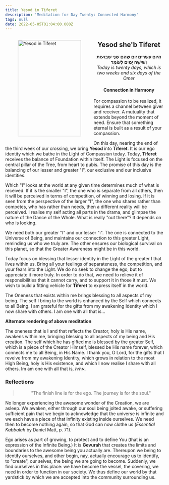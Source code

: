 ```yaml
---
title: Yesod in Tiferet
description: 'Meditation for Day Twenty: Connected Harmony'
tags: null
date: 2022-05-05T01:04:00.000Z
---
```


<a href="https://www.chabad.org/holidays/sefirah/omer-count_cdo/jewish/Count-the-Omer.htm">
<i class="fa fa-file" aria-hidden="true"></i></a>

<figure style='float: left'>
 <a href='/posts/img/freedom/week3/3.6-Yesod_in_Tiferet.png' target="_blank">
   <img src='/posts/img/freedom/week3/3.6-Yesod_in_Tiferet_s.png' alt='Yesod in Tiferet' width='200' height='304' />
 </a>
</figure>

<div style="text-align:center">
<h2>Yesod she'b Tiferet</h2>
<span dir="rtl"><b>הָיום  עֶשְׂרִים יָוֹם שֶׁהֵם שְׁנֶי שָׁבוּעוֹת  וְשׁישָּׁה יָמִים לָעוֹמֵר</b></span>
<br />
<i>ֹToday is twenty days, which is two weeks and six days of the Omer</i>
</p>

<h4>Connection in Harmony</h4>

</div>

<div class="abstract">

For compassion to be realized, it requires a channel between giver and receiver. A mutuality that extends beyond the moment of need.  Ensure that something eternal is built as a result of your compassion.
</div>

On this day, nearing the end of the third week of our crossing, we bring **Yesod** into **Tiferet**. It is our ego identity which we bathe in the Light of Compassion today. Today, **Tiferet** receives the balance of Foundation within itself. The Light is focused on the central pillar of the Tree, from heart to pubis. The promise of this day is the balancing of our lesser and greater "I", our exclusive and our inclusive identities.

Which "I" looks at the world at any given time determines much of what is received. If it is the smaller "I", the one who is separate from all others, then it will be perceived in terms of competition, of winning and losing. If it is seen from the perspective of the larger "I", the one who shares rather than competes, who has rather than needs, then a different reality will be perceived. I realise my self acting all parts in the drama, and glimpse the nature of the Dance of the Whole. What is really "out there"? It depends on who is looking.

We need both our greater "I" and our lesser "i". The one is connected to the Universe of Being, and maintains our connection to this greater Light, reminding us who we truly are. The other ensures our biological survival on this planet, so that the Greater Awareness might be in this world.

Today focus on blessing that lesser identity in the Light of the greater I that lives within us. Bring all your feelings of separateness, the competition, and your fears into the Light. We do no seek to change the ego, but to appreciate it more truly. In order to do that, we need to relieve it of responsibilities that it cannot carry, and to support it in those it must. We wish to build a fitting vehicle for **Tiferet** to express itself in the world.

<div class="abstract">

The Oneness that exists within me brings blessing to all aspects of my being. The self I bring to the world is enhanced by the Self which connects to all Being. I am grateful for the gifts from my awakening Identity which I now share with others. I am one with all that is...

</div>

<div class="note">

**Alternate rendering of above meditation**

The oneness that is I and that reflects the Creator, holy is His name, awakens within me, bringing blessing to all aspects of my being and His creation. The self which he has gifted me is blessed by the greater Self, which is a piece of the Creator Himself, blessed be His name forever, which connects me to all Being, in  His Name. I thank you, O Lord, for the gifts that I reveive from my awakening Identity, which grows in relation to the most High Being, holy is His existence, and which I now realise I share with all others. Im am one with all that is, אהיה.

</div>

<h3>Reflections</h3>

<blockquote style="text-align: center">

"The finish line is for the ego.
The journey is for the soul."

</blockquote>
<div class="note">

No longer experiencing the awesome wonder of the Creation, we are asleep. We awaken, either through our soul being jolted awake, or suffering sufficient pain that we begin to acknowledge that the universe is infinite and we each have a piece of that infinity existing inside ourselves. We need then to become nothing again, so that God can now clothe us (_Essential Kabbalah_ by Daniel Matt, p. 71).

Ego arises as part of growing, to protect and to define You (that is an expression of the Infinite Being.) It is **Gevurah** that creates the limits and boundaries to the awesome being you actually are. Thereupon we being to identify ourselves, and other begin, nay, actually encourage us to identify, to "create", our selves, the being we are going to become. Suddenly, we find ourselves in this place: we have become the vessel, the covering, we need in order to function in our society. We thus define our world by that yardstick by which we are accepted into the community surrounding us.

</div>
